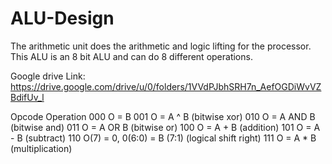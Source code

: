 # ALU-Design

The arithmetic unit does the arithmetic and logic lifting for the processor. This ALU is an 8 bit ALU and can do 8 different operations.


Google drive Link:
https://drive.google.com/drive/u/0/folders/1VVdPJbhSRH7n_AefOGDiWvVZBdifUv_l



Opcode    Operation
000       O = B
001       O = A ^ B (bitwise xor)
010       O = A AND B (bitwise and)
011       O = A OR  B (bitwise or)
100       O = A + B (addition)
101       O = A - B (subtract)
110       O(7) = 0, 0(6:0) = B (7:1) (logical shift right)
111       O = A * B (multiplication)



